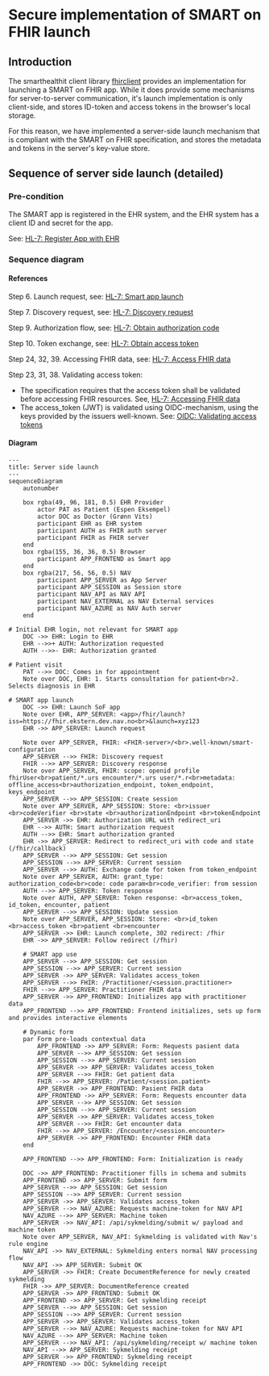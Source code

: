 # Secure implementation of SMART on FHIR launch

## Introduction

The smarthealthit client library [fhirclient](https://docs.smarthealthit.org/client-js/) provides an implementation for
launching a SMART on FHIR app. While it does provide some mechanisms for server-to-server communication, it's launch
implementation is only client-side, and stores ID-token and access tokens in the browser's local storage.

For this reason, we have implemented a server-side launch mechanism that is compliant with the SMART on FHIR
specification, and stores the metadata and tokens in the server's key-value store.

## Sequence of server side launch (detailed)

### Pre-condition

The SMART app is registered in the EHR system, and the EHR system has a client ID and secret for the app.

See: [HL-7: Register App with EHR](https://hl7.org/fhir/smart-app-launch/app-launch.html#step-1-register)

### Sequence diagram

#### References

[//]: # 'These steps are autonumbered in mermaid, and must be kept in sync manually'

Step 6. Launch request, see: [HL-7: Smart app launch](https://hl7.org/fhir/smart-app-launch/app-launch.html#step-2-launch-ehr)

Step 7. Discovery request, see: [HL-7: Discovery request](https://hl7.org/fhir/smart-app-launch/app-launch.html#step-3-discovery)

Step 9. Authorization flow, see: [HL-7: Obtain authorization code](https://hl7.org/fhir/smart-app-launch/app-launch.html#obtain-authorization-code)

Step 10. Token exchange, see: [HL-7: Obtain access token](https://hl7.org/fhir/smart-app-launch/app-launch.html#obtain-access-token)

Step 24, 32, 39. Accessing FHIR data, see: [HL-7: Access FHIR data](https://hl7.org/fhir/smart-app-launch/app-launch.html#access-fhir-api)

Step 23, 31, 38. Validating access token:

- The specification requires that the access token shall be validated before accessing FHIR resources. See, [HL-7: Accessing FHIR data](https://hl7.org/fhir/smart-app-launch/app-launch.html#response-6)
- The access_token (JWT) is validated using OIDC-mechanism, using the keys provided by the issuers well-known. See: [OIDC: Validating access tokens](https://datatracker.ietf.org/doc/html/rfc9068#name-validating-jwt-access-token)

#### Diagram

```mermaid
---
title: Server side launch
---
sequenceDiagram
    autonumber

    box rgba(49, 96, 181, 0.5) EHR Provider
        actor PAT as Patient (Espen Eksempel)
        actor DOC as Doctor (Grønn Vits)
        participant EHR as EHR system
        participant AUTH as FHIR auth server
        participant FHIR as FHIR server
    end
    box rgba(155, 36, 36, 0.5) Browser
        participant APP_FRONTEND as Smart app
    end
    box rgba(217, 56, 56, 0.5) NAV
        participant APP_SERVER as App Server
        participant APP_SESSION as Session store
        participant NAV_API as NAV API
        participant NAV_EXTERNAL as NAV External services
        participant NAV_AZURE as NAV Auth server
    end

# Initial EHR login, not relevant for SMART app
    DOC ->> EHR: Login to EHR
    EHR -->>+ AUTH: Authorization requested
    AUTH -->>- EHR: Authorization granted

# Patient visit
    PAT -->> DOC: Comes in for appointment
    Note over DOC, EHR: 1. Starts consultation for patient<br>2. Selects diagnosis in EHR

# SMART app launch
    DOC ->> EHR: Launch SoF app
    Note over EHR, APP_SERVER: <app>/fhir/launch?iss=https://fhir.ekstern.dev.nav.no<br>&launch=xyz123
    EHR ->> APP_SERVER: Launch request

    Note over APP_SERVER, FHIR: <FHIR-server>/<br>.well-known/smart-configuration
    APP_SERVER -->> FHIR: Discovery request
    FHIR -->> APP_SERVER: Discovery response
    Note over APP_SERVER, FHIR: scope: openid profile fhirUser<br>patient/*.urs encounter/*.urs user/*.r<br>metadata: offline_access<br>authorization_endpoint, token_endpoint, keys_endpoint
    APP_SERVER -->> APP_SESSION: Create session
    Note over APP_SERVER, APP_SESSION: Store: <br>issuer <br>codeVerifier <br>state <br>authorizationEndpoint <br>tokenEndpoint
    APP_SERVER ->> EHR: Authorization URL with redirect_uri
    EHR -->> AUTH: Smart authorization request
    AUTH -->> EHR: Smart authorization granted
    EHR ->> APP_SERVER: Redirect to redirect_uri with code and state (/fhir/callback)
    APP_SERVER -->> APP_SESSION: Get session
    APP_SESSION -->> APP_SERVER: Current session
    APP_SERVER -->> AUTH: Exchange code for token from token_endpoint
    Note over APP_SERVER, AUTH: grant_type: authorization_code<br>code: code param<br>code_verifier: from session
    AUTH -->> APP_SERVER: Token response
    Note over AUTH, APP_SERVER: Token response: <br>access_token, id_token, encounter, patient
    APP_SERVER -->> APP_SESSION: Update session
    Note over APP_SERVER, APP_SESSION: Store: <br>id_token <br>access_token <br>patient <br>encounter
    APP_SERVER ->> EHR: Launch complete, 302 redirect: /fhir
    EHR ->> APP_SERVER: Follow redirect (/fhir)

    # SMART app use
    APP_SERVER -->> APP_SESSION: Get session
    APP_SESSION -->> APP_SERVER: Current session
    APP_SERVER ->> APP_SERVER: Validates access_token
    APP_SERVER -->> FHIR: /Practitioner/<session.practitioner>
    FHIR -->> APP_SERVER: Practitioner FHIR data
    APP_SERVER ->> APP_FRONTEND: Initializes app with practitioner data
    APP_FRONTEND -->> APP_FRONTEND: Frontend initializes, sets up form and provides interactive elements

    # Dynamic form
    par Form pre-loads contextual data
        APP_FRONTEND ->> APP_SERVER: Form: Requests pasient data
        APP_SERVER -->> APP_SESSION: Get session
        APP_SESSION -->> APP_SERVER: Current session
        APP_SERVER ->> APP_SERVER: Validates access_token
        APP_SERVER -->> FHIR: Get patient data
        FHIR -->> APP_SERVER: /Patient/<session.patient>
        APP_SERVER ->> APP_FRONTEND: Pasient FHIR data
        APP_FRONTEND ->> APP_SERVER: Form: Requests encounter data
        APP_SERVER -->> APP_SESSION: Get session
        APP_SESSION -->> APP_SERVER: Current session
        APP_SERVER ->> APP_SERVER: Validates access_token
        APP_SERVER -->> FHIR: Get encounter data
        FHIR -->> APP_SERVER: /Encounter/<session.encounter>
        APP_SERVER ->> APP_FRONTEND: Encounter FHIR data
    end

    APP_FRONTEND -->> APP_FRONTEND: Form: Initialization is ready

    DOC ->> APP_FRONTEND: Practitioner fills in schema and submits
    APP_FRONTEND ->> APP_SERVER: Submit form
    APP_SERVER -->> APP_SESSION: Get session
    APP_SESSION -->> APP_SERVER: Current session
    APP_SERVER ->> APP_SERVER: Validates access_token
    APP_SERVER -->> NAV_AZURE: Requests machine-token for NAV API
    NAV_AZURE -->> APP_SERVER: Machine token
    APP_SERVER ->> NAV_API: /api/sykmelding/submit w/ payload and machine token
    Note over APP_SERVER, NAV_API: Sykmelding is validated with Nav's rule engine
    NAV_API ->> NAV_EXTERNAL: Sykmelding enters normal NAV processing flow
    NAV_API ->> APP_SERVER: Submit OK
    APP_SERVER ->> FHIR: Create DocumentReference for newly created sykmelding
    FHIR ->> APP_SERVER: DocumentReference created
    APP_SERVER ->> APP_FRONTEND: Submit OK
    APP_FRONTEND ->> APP_SERVER: Get sykmelding receipt
    APP_SERVER -->> APP_SESSION: Get session
    APP_SESSION -->> APP_SERVER: Current session
    APP_SERVER ->> APP_SERVER: Validates access_token
    APP_SERVER -->> NAV_AZURE: Requests machine-token for NAV API
    NAV_AZURE -->> APP_SERVER: Machine token
    APP_SERVER -->> NAV_API: /api/sykmelding/receipt w/ machine token
    NAV_API -->> APP_SERVER: Sykmelding receipt
    APP_SERVER ->> APP_FRONTEND: Sykmelding receipt
    APP_FRONTEND ->> DOC: Sykmelding receipt
```
